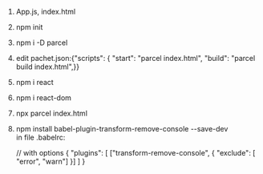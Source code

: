 
1. App.js, index.html

2. npm init
3. npm i -D parcel
4. edit pachet.json:{"scripts": {
    "start": "parcel index.html",
    "build": "parcel build index.html",}}
5. npm i react
6.  npm i react-dom
7. npx parcel index.html
8. npm install babel-plugin-transform-remove-console --save-dev  
    in file .babelrc:
    
    // with options
     {
      "plugins": [ ["transform-remove-console", { "exclude": [ "error", "warn"] }] ]
      }
